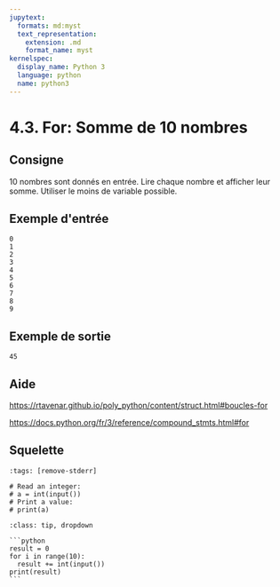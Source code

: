 ```yaml
---
jupytext:
  formats: md:myst
  text_representation:
    extension: .md
    format_name: myst
kernelspec:
  display_name: Python 3
  language: python
  name: python3
---
```


# 4.3. For: Somme de 10 nombres

## Consigne

10 nombres sont donnés en entrée. Lire chaque nombre et afficher leur somme. Utiliser le moins de variable possible.

## Exemple d'entrée

```
0
1
2
3
4
5
6
7
8
9
```

## Exemple de sortie

```
45
```

## Aide

https://rtavenar.github.io/poly_python/content/struct.html#boucles-for

https://docs.python.org/fr/3/reference/compound_stmts.html#for

## Squelette

```{code-cell} python
:tags: [remove-stderr]

# Read an integer:
# a = int(input())
# Print a value:
# print(a)
```

````{admonition} Cliquez ici pour voir la solution
:class: tip, dropdown

```python
result = 0
for i in range(10):
  result += int(input())
print(result)
```
````
